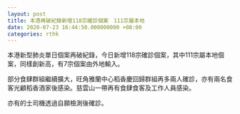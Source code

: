 ```yaml
---
layout: post
title: 本港再破紀錄新增118宗確診個案　111宗屬本地
date: 2020-07-23 16:44:50.000000000 +08:00
categories: rthk
---
```


本港新型肺炎單日個案再破紀錄，今日新增118宗確診個案，其中111宗屬本地個案，同樣創新高，有7宗個案由外地輸入。

部分食肆群組繼續擴大，旺角雅蘭中心稻香慶回歸群組再多兩人確診，亦有兩名食客光顧稻香酒家後感染。慈雲山一帶再有食肆食客及工作人員感染。

亦有的士司機透過自願檢測後確診。
